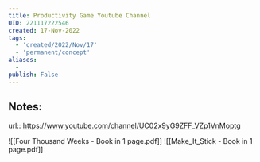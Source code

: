 ```yaml
---
title: Productivity Game Youtube Channel
UID: 221117222546
created: 17-Nov-2022
tags:
  - 'created/2022/Nov/17'
  - 'permanent/concept'
aliases:
  - 
publish: False
---
```

## Notes:
url:: https://www.youtube.com/channel/UC02x9yG9ZFF_VZp1VnMoptg


![[Four Thousand Weeks - Book in 1 page.pdf]]
![[Make_It_Stick - Book in 1 page.pdf]]